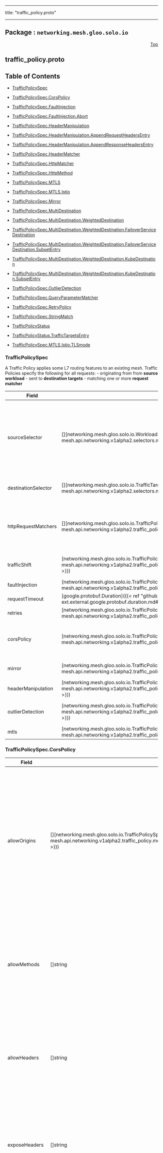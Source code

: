 
---

title: "traffic_policy.proto"

---

## Package : `networking.mesh.gloo.solo.io`



<a name="top"></a>

<a name="API Reference for traffic_policy.proto"></a>
<p align="right"><a href="#top">Top</a></p>

## traffic_policy.proto


## Table of Contents
  - [TrafficPolicySpec](#networking.mesh.gloo.solo.io.TrafficPolicySpec)
  - [TrafficPolicySpec.CorsPolicy](#networking.mesh.gloo.solo.io.TrafficPolicySpec.CorsPolicy)
  - [TrafficPolicySpec.FaultInjection](#networking.mesh.gloo.solo.io.TrafficPolicySpec.FaultInjection)
  - [TrafficPolicySpec.FaultInjection.Abort](#networking.mesh.gloo.solo.io.TrafficPolicySpec.FaultInjection.Abort)
  - [TrafficPolicySpec.HeaderManipulation](#networking.mesh.gloo.solo.io.TrafficPolicySpec.HeaderManipulation)
  - [TrafficPolicySpec.HeaderManipulation.AppendRequestHeadersEntry](#networking.mesh.gloo.solo.io.TrafficPolicySpec.HeaderManipulation.AppendRequestHeadersEntry)
  - [TrafficPolicySpec.HeaderManipulation.AppendResponseHeadersEntry](#networking.mesh.gloo.solo.io.TrafficPolicySpec.HeaderManipulation.AppendResponseHeadersEntry)
  - [TrafficPolicySpec.HeaderMatcher](#networking.mesh.gloo.solo.io.TrafficPolicySpec.HeaderMatcher)
  - [TrafficPolicySpec.HttpMatcher](#networking.mesh.gloo.solo.io.TrafficPolicySpec.HttpMatcher)
  - [TrafficPolicySpec.HttpMethod](#networking.mesh.gloo.solo.io.TrafficPolicySpec.HttpMethod)
  - [TrafficPolicySpec.MTLS](#networking.mesh.gloo.solo.io.TrafficPolicySpec.MTLS)
  - [TrafficPolicySpec.MTLS.Istio](#networking.mesh.gloo.solo.io.TrafficPolicySpec.MTLS.Istio)
  - [TrafficPolicySpec.Mirror](#networking.mesh.gloo.solo.io.TrafficPolicySpec.Mirror)
  - [TrafficPolicySpec.MultiDestination](#networking.mesh.gloo.solo.io.TrafficPolicySpec.MultiDestination)
  - [TrafficPolicySpec.MultiDestination.WeightedDestination](#networking.mesh.gloo.solo.io.TrafficPolicySpec.MultiDestination.WeightedDestination)
  - [TrafficPolicySpec.MultiDestination.WeightedDestination.FailoverServiceDestination](#networking.mesh.gloo.solo.io.TrafficPolicySpec.MultiDestination.WeightedDestination.FailoverServiceDestination)
  - [TrafficPolicySpec.MultiDestination.WeightedDestination.FailoverServiceDestination.SubsetEntry](#networking.mesh.gloo.solo.io.TrafficPolicySpec.MultiDestination.WeightedDestination.FailoverServiceDestination.SubsetEntry)
  - [TrafficPolicySpec.MultiDestination.WeightedDestination.KubeDestination](#networking.mesh.gloo.solo.io.TrafficPolicySpec.MultiDestination.WeightedDestination.KubeDestination)
  - [TrafficPolicySpec.MultiDestination.WeightedDestination.KubeDestination.SubsetEntry](#networking.mesh.gloo.solo.io.TrafficPolicySpec.MultiDestination.WeightedDestination.KubeDestination.SubsetEntry)
  - [TrafficPolicySpec.OutlierDetection](#networking.mesh.gloo.solo.io.TrafficPolicySpec.OutlierDetection)
  - [TrafficPolicySpec.QueryParameterMatcher](#networking.mesh.gloo.solo.io.TrafficPolicySpec.QueryParameterMatcher)
  - [TrafficPolicySpec.RetryPolicy](#networking.mesh.gloo.solo.io.TrafficPolicySpec.RetryPolicy)
  - [TrafficPolicySpec.StringMatch](#networking.mesh.gloo.solo.io.TrafficPolicySpec.StringMatch)
  - [TrafficPolicyStatus](#networking.mesh.gloo.solo.io.TrafficPolicyStatus)
  - [TrafficPolicyStatus.TrafficTargetsEntry](#networking.mesh.gloo.solo.io.TrafficPolicyStatus.TrafficTargetsEntry)

  - [TrafficPolicySpec.MTLS.Istio.TLSmode](#networking.mesh.gloo.solo.io.TrafficPolicySpec.MTLS.Istio.TLSmode)






<a name="networking.mesh.gloo.solo.io.TrafficPolicySpec"></a>

### TrafficPolicySpec
A Traffic Policy applies some L7 routing features to an existing mesh. Traffic Policies specify the following for all requests: - originating from from **source workload** - sent to **destination targets** - matching one or more **request matcher**


| Field | Type | Label | Description |
| ----- | ---- | ----- | ----------- |
| sourceSelector | [][networking.mesh.gloo.solo.io.WorkloadSelector]({{< ref "github.com.solo-io.gloo-mesh.api.networking.v1alpha2.selectors.md#networking.mesh.gloo.solo.io.WorkloadSelector" >}}) | repeated | Requests originating from these workloads will have the rule applied. Leave empty to have all workloads in the mesh apply these rules.<br>Note: Source Selectors are ignored when TrafficPolicies are applied to pods in a Linkerd mesh. TrafficPolicies will apply to all selected destinations in Linkerd, regardless of the source.<br>Note: If using the TrafficTargetSelector.Matcher, specifying clusters is currently not supported in Istio. |
  | destinationSelector | [][networking.mesh.gloo.solo.io.TrafficTargetSelector]({{< ref "github.com.solo-io.gloo-mesh.api.networking.v1alpha2.selectors.md#networking.mesh.gloo.solo.io.TrafficTargetSelector" >}}) | repeated | Requests destined for these k8s services will have the rule applied. Leave empty to apply to all destination k8s services in the mesh. |
  | httpRequestMatchers | [][networking.mesh.gloo.solo.io.TrafficPolicySpec.HttpMatcher]({{< ref "github.com.solo-io.gloo-mesh.api.networking.v1alpha2.traffic_policy.md#networking.mesh.gloo.solo.io.TrafficPolicySpec.HttpMatcher" >}}) | repeated | If specified, this rule will only apply to http requests matching these conditions. Within a single matcher, all conditions must be satisfied for a match to occur. Between matchers, at least one matcher must be satisfied for the TrafficPolicy to apply. NB: Linkerd only supports matching on Request Path and Method. |
  | trafficShift | [networking.mesh.gloo.solo.io.TrafficPolicySpec.MultiDestination]({{< ref "github.com.solo-io.gloo-mesh.api.networking.v1alpha2.traffic_policy.md#networking.mesh.gloo.solo.io.TrafficPolicySpec.MultiDestination" >}}) |  | Enables traffic shifting, i.e. to reroute requests to a different service, to a subset of pods based on their label, and/or split traffic between multiple services. |
  | faultInjection | [networking.mesh.gloo.solo.io.TrafficPolicySpec.FaultInjection]({{< ref "github.com.solo-io.gloo-mesh.api.networking.v1alpha2.traffic_policy.md#networking.mesh.gloo.solo.io.TrafficPolicySpec.FaultInjection" >}}) |  | Enable fault injection on requests. |
  | requestTimeout | [google.protobuf.Duration]({{< ref "github.com.solo-io.protoc-gen-ext.external.google.protobuf.duration.md#google.protobuf.Duration" >}}) |  | Set a timeout on requests. |
  | retries | [networking.mesh.gloo.solo.io.TrafficPolicySpec.RetryPolicy]({{< ref "github.com.solo-io.gloo-mesh.api.networking.v1alpha2.traffic_policy.md#networking.mesh.gloo.solo.io.TrafficPolicySpec.RetryPolicy" >}}) |  | Set a retry policy on requests. |
  | corsPolicy | [networking.mesh.gloo.solo.io.TrafficPolicySpec.CorsPolicy]({{< ref "github.com.solo-io.gloo-mesh.api.networking.v1alpha2.traffic_policy.md#networking.mesh.gloo.solo.io.TrafficPolicySpec.CorsPolicy" >}}) |  | Set a Cross-Origin Resource Sharing policy (CORS) for requests. Refer to https://developer.mozilla.org/en-US/docs/Web/HTTP/Access_control_CORS for further details about cross origin resource sharing. |
  | mirror | [networking.mesh.gloo.solo.io.TrafficPolicySpec.Mirror]({{< ref "github.com.solo-io.gloo-mesh.api.networking.v1alpha2.traffic_policy.md#networking.mesh.gloo.solo.io.TrafficPolicySpec.Mirror" >}}) |  | Mirror HTTP traffic to a another destination. Traffic will still be sent to its original destination as normal. |
  | headerManipulation | [networking.mesh.gloo.solo.io.TrafficPolicySpec.HeaderManipulation]({{< ref "github.com.solo-io.gloo-mesh.api.networking.v1alpha2.traffic_policy.md#networking.mesh.gloo.solo.io.TrafficPolicySpec.HeaderManipulation" >}}) |  | Manipulate request and response headers. |
  | outlierDetection | [networking.mesh.gloo.solo.io.TrafficPolicySpec.OutlierDetection]({{< ref "github.com.solo-io.gloo-mesh.api.networking.v1alpha2.traffic_policy.md#networking.mesh.gloo.solo.io.TrafficPolicySpec.OutlierDetection" >}}) |  | Configure outlier detection on the targeted services. Setting this field requires an empty source_selector because it must apply to all traffic. |
  | mtls | [networking.mesh.gloo.solo.io.TrafficPolicySpec.MTLS]({{< ref "github.com.solo-io.gloo-mesh.api.networking.v1alpha2.traffic_policy.md#networking.mesh.gloo.solo.io.TrafficPolicySpec.MTLS" >}}) |  | Configure mTLS settings. If specified will override global default defined in Settings. |
  





<a name="networking.mesh.gloo.solo.io.TrafficPolicySpec.CorsPolicy"></a>

### TrafficPolicySpec.CorsPolicy



| Field | Type | Label | Description |
| ----- | ---- | ----- | ----------- |
| allowOrigins | [][networking.mesh.gloo.solo.io.TrafficPolicySpec.StringMatch]({{< ref "github.com.solo-io.gloo-mesh.api.networking.v1alpha2.traffic_policy.md#networking.mesh.gloo.solo.io.TrafficPolicySpec.StringMatch" >}}) | repeated | String patterns that match allowed origins. An origin is allowed if any of the string matchers match. If a match is found, then the outgoing Access-Control-Allow-Origin would be set to the origin as provided by the client. |
  | allowMethods | []string | repeated | List of HTTP methods allowed to access the resource. The content will be serialized into the Access-Control-Allow-Methods header. |
  | allowHeaders | []string | repeated | List of HTTP headers that can be used when requesting the resource. Serialized to Access-Control-Allow-Headers header. |
  | exposeHeaders | []string | repeated | A white list of HTTP headers that the browsers are allowed to access. Serialized into Access-Control-Expose-Headers header. |
  | maxAge | [google.protobuf.Duration]({{< ref "github.com.solo-io.protoc-gen-ext.external.google.protobuf.duration.md#google.protobuf.Duration" >}}) |  | Specifies how long the results of a preflight request can be cached. Translates to the `Access-Control-Max-Age` header. |
  | allowCredentials | [google.protobuf.BoolValue]({{< ref "github.com.solo-io.protoc-gen-ext.external.google.protobuf.wrappers.md#google.protobuf.BoolValue" >}}) |  | Indicates whether the caller is allowed to send the actual request (not the preflight) using credentials. Translates to `Access-Control-Allow-Credentials` header. |
  





<a name="networking.mesh.gloo.solo.io.TrafficPolicySpec.FaultInjection"></a>

### TrafficPolicySpec.FaultInjection
FaultInjection can be used to specify one or more faults to inject while forwarding http requests to the destination specified in a route. Faults include aborting the Http request from downstream service, and/or delaying proxying of requests. A fault rule MUST HAVE delay or abort.


| Field | Type | Label | Description |
| ----- | ---- | ----- | ----------- |
| fixedDelay | [google.protobuf.Duration]({{< ref "github.com.solo-io.protoc-gen-ext.external.google.protobuf.duration.md#google.protobuf.Duration" >}}) |  | Add a fixed delay before forwarding the request. Format: 1h/1m/1s/1ms. MUST be >=1ms. |
  | exponentialDelay | [google.protobuf.Duration]({{< ref "github.com.solo-io.protoc-gen-ext.external.google.protobuf.duration.md#google.protobuf.Duration" >}}) |  | $hide_from_docs |
  | abort | [networking.mesh.gloo.solo.io.TrafficPolicySpec.FaultInjection.Abort]({{< ref "github.com.solo-io.gloo-mesh.api.networking.v1alpha2.traffic_policy.md#networking.mesh.gloo.solo.io.TrafficPolicySpec.FaultInjection.Abort" >}}) |  | Abort Http request attempts and return error codes back to downstream service, giving the impression that the upstream service is faulty. |
  | percentage | double |  | Percentage of requests to be faulted with the error code provided. Values range between 0 and 100 |
  





<a name="networking.mesh.gloo.solo.io.TrafficPolicySpec.FaultInjection.Abort"></a>

### TrafficPolicySpec.FaultInjection.Abort
The _httpStatus_ field is used to indicate the HTTP status code to return to the caller. The optional _percentage_ field can be used to only abort a certain percentage of requests. If not specified, all requests are aborted.


| Field | Type | Label | Description |
| ----- | ---- | ----- | ----------- |
| httpStatus | int32 |  | REQUIRED. HTTP status code to use to abort the Http request. |
  





<a name="networking.mesh.gloo.solo.io.TrafficPolicySpec.HeaderManipulation"></a>

### TrafficPolicySpec.HeaderManipulation
Manipulate request and response headers.


| Field | Type | Label | Description |
| ----- | ---- | ----- | ----------- |
| removeResponseHeaders | []string | repeated | HTTP headers to remove before returning a response to the caller. |
  | appendResponseHeaders | [][networking.mesh.gloo.solo.io.TrafficPolicySpec.HeaderManipulation.AppendResponseHeadersEntry]({{< ref "github.com.solo-io.gloo-mesh.api.networking.v1alpha2.traffic_policy.md#networking.mesh.gloo.solo.io.TrafficPolicySpec.HeaderManipulation.AppendResponseHeadersEntry" >}}) | repeated | Additional HTTP headers to add before returning a response to the caller. |
  | removeRequestHeaders | []string | repeated | HTTP headers to remove before forwarding a request to the destination service. |
  | appendRequestHeaders | [][networking.mesh.gloo.solo.io.TrafficPolicySpec.HeaderManipulation.AppendRequestHeadersEntry]({{< ref "github.com.solo-io.gloo-mesh.api.networking.v1alpha2.traffic_policy.md#networking.mesh.gloo.solo.io.TrafficPolicySpec.HeaderManipulation.AppendRequestHeadersEntry" >}}) | repeated | Additional HTTP headers to add before forwarding a request to the destination service. |
  





<a name="networking.mesh.gloo.solo.io.TrafficPolicySpec.HeaderManipulation.AppendRequestHeadersEntry"></a>

### TrafficPolicySpec.HeaderManipulation.AppendRequestHeadersEntry



| Field | Type | Label | Description |
| ----- | ---- | ----- | ----------- |
| key | string |  |  |
  | value | string |  |  |
  





<a name="networking.mesh.gloo.solo.io.TrafficPolicySpec.HeaderManipulation.AppendResponseHeadersEntry"></a>

### TrafficPolicySpec.HeaderManipulation.AppendResponseHeadersEntry



| Field | Type | Label | Description |
| ----- | ---- | ----- | ----------- |
| key | string |  |  |
  | value | string |  |  |
  





<a name="networking.mesh.gloo.solo.io.TrafficPolicySpec.HeaderMatcher"></a>

### TrafficPolicySpec.HeaderMatcher



| Field | Type | Label | Description |
| ----- | ---- | ----- | ----------- |
| name | string |  | Specifies the name of the header in the request. |
  | value | string |  | Specifies the value of the header. If the value is absent a request that has the name header will match, regardless of the header’s value. |
  | regex | bool |  | Specifies whether the header value should be treated as regex or not. |
  | invertMatch | bool |  | If set to true, the result of the match will be inverted. Defaults to false.<br>Examples: name=foo, invert_match=true: matches if no header named `foo` is present name=foo, value=bar, invert_match=true: matches if no header named `foo` with value `bar` is present name=foo, value=``\d{3}``, regex=true, invert_match=true: matches if no header named `foo` with a value consisting of three integers is present |
  





<a name="networking.mesh.gloo.solo.io.TrafficPolicySpec.HttpMatcher"></a>

### TrafficPolicySpec.HttpMatcher
Parameters for matching routes. All specified conditions must be satisfied for a match to occur.


| Field | Type | Label | Description |
| ----- | ---- | ----- | ----------- |
| prefix | string |  | If specified, the route is a prefix rule meaning that the prefix must match the beginning of the *:path* header. |
  | exact | string |  | If specified, the route is an exact path rule meaning that the path must exactly match the *:path* header once the query string is removed. |
  | regex | string |  | If specified, the route is a regular expression rule meaning that the regex must match the *:path* header once the query string is removed. The entire path (without the query string) must match the regex. The rule will not match if only a sub-sequence of the *:path* header matches the regex. The regex grammar is defined `here <http://en.cppreference.com/w/cpp/regex/ecmascript>`_. |
  | headers | [][networking.mesh.gloo.solo.io.TrafficPolicySpec.HeaderMatcher]({{< ref "github.com.solo-io.gloo-mesh.api.networking.v1alpha2.traffic_policy.md#networking.mesh.gloo.solo.io.TrafficPolicySpec.HeaderMatcher" >}}) | repeated | Specifies a set of headers which requests must match in entirety (all headers must match). |
  | queryParameters | [][networking.mesh.gloo.solo.io.TrafficPolicySpec.QueryParameterMatcher]({{< ref "github.com.solo-io.gloo-mesh.api.networking.v1alpha2.traffic_policy.md#networking.mesh.gloo.solo.io.TrafficPolicySpec.QueryParameterMatcher" >}}) | repeated | Specifies a set of URL query parameters which requests must match in entirety (all query params must match). The router will check the query string from the *path* header against all the specified query parameters |
  | method | [networking.mesh.gloo.solo.io.TrafficPolicySpec.HttpMethod]({{< ref "github.com.solo-io.gloo-mesh.api.networking.v1alpha2.traffic_policy.md#networking.mesh.gloo.solo.io.TrafficPolicySpec.HttpMethod" >}}) |  | HTTP Method/Verb to match on. If none specified, the matcher will ignore the HTTP Method |
  





<a name="networking.mesh.gloo.solo.io.TrafficPolicySpec.HttpMethod"></a>

### TrafficPolicySpec.HttpMethod
Express an optional HttpMethod by wrapping it in a nillable message.


| Field | Type | Label | Description |
| ----- | ---- | ----- | ----------- |
| method | [networking.mesh.gloo.solo.io.HttpMethodValue]({{< ref "github.com.solo-io.gloo-mesh.api.networking.v1alpha2.http.md#networking.mesh.gloo.solo.io.HttpMethodValue" >}}) |  |  |
  





<a name="networking.mesh.gloo.solo.io.TrafficPolicySpec.MTLS"></a>

### TrafficPolicySpec.MTLS
Configure mTLS settings on traffic targets. If specified this overrides the global default defined in Settings.


| Field | Type | Label | Description |
| ----- | ---- | ----- | ----------- |
| istio | [networking.mesh.gloo.solo.io.TrafficPolicySpec.MTLS.Istio]({{< ref "github.com.solo-io.gloo-mesh.api.networking.v1alpha2.traffic_policy.md#networking.mesh.gloo.solo.io.TrafficPolicySpec.MTLS.Istio" >}}) |  | Istio TLS settings |
  





<a name="networking.mesh.gloo.solo.io.TrafficPolicySpec.MTLS.Istio"></a>

### TrafficPolicySpec.MTLS.Istio
Istio TLS settings Map onto the enums defined here https://github.com/istio/api/blob/00636152b9d9254b614828a65723840282a177d3/networking/v1beta1/destination_rule.proto#L886


| Field | Type | Label | Description |
| ----- | ---- | ----- | ----------- |
| tlsMode | [networking.mesh.gloo.solo.io.TrafficPolicySpec.MTLS.Istio.TLSmode]({{< ref "github.com.solo-io.gloo-mesh.api.networking.v1alpha2.traffic_policy.md#networking.mesh.gloo.solo.io.TrafficPolicySpec.MTLS.Istio.TLSmode" >}}) |  | TLS connection mode |
  





<a name="networking.mesh.gloo.solo.io.TrafficPolicySpec.Mirror"></a>

### TrafficPolicySpec.Mirror



| Field | Type | Label | Description |
| ----- | ---- | ----- | ----------- |
| kubeService | [core.skv2.solo.io.ClusterObjectRef]({{< ref "github.com.solo-io.skv2.api.core.v1.core.md#core.skv2.solo.io.ClusterObjectRef" >}}) |  | Name/namespace/cluster of a kubernetes service. |
  | percentage | double |  | Percentage of traffic to mirror. If absent, 100% will be mirrored. Values range between 0 and 100 |
  | port | uint32 |  | Port on the destination k8s service to receive traffic. If multiple are found, and none are specified, then the configuration will be considered invalid. |
  





<a name="networking.mesh.gloo.solo.io.TrafficPolicySpec.MultiDestination"></a>

### TrafficPolicySpec.MultiDestination



| Field | Type | Label | Description |
| ----- | ---- | ----- | ----------- |
| destinations | [][networking.mesh.gloo.solo.io.TrafficPolicySpec.MultiDestination.WeightedDestination]({{< ref "github.com.solo-io.gloo-mesh.api.networking.v1alpha2.traffic_policy.md#networking.mesh.gloo.solo.io.TrafficPolicySpec.MultiDestination.WeightedDestination" >}}) | repeated | A traffic shift destination. |
  





<a name="networking.mesh.gloo.solo.io.TrafficPolicySpec.MultiDestination.WeightedDestination"></a>

### TrafficPolicySpec.MultiDestination.WeightedDestination



| Field | Type | Label | Description |
| ----- | ---- | ----- | ----------- |
| kubeService | [networking.mesh.gloo.solo.io.TrafficPolicySpec.MultiDestination.WeightedDestination.KubeDestination]({{< ref "github.com.solo-io.gloo-mesh.api.networking.v1alpha2.traffic_policy.md#networking.mesh.gloo.solo.io.TrafficPolicySpec.MultiDestination.WeightedDestination.KubeDestination" >}}) |  | The use kubeService to shift traffic a Kubernetes Service/subset. |
  | failoverService | [networking.mesh.gloo.solo.io.TrafficPolicySpec.MultiDestination.WeightedDestination.FailoverServiceDestination]({{< ref "github.com.solo-io.gloo-mesh.api.networking.v1alpha2.traffic_policy.md#networking.mesh.gloo.solo.io.TrafficPolicySpec.MultiDestination.WeightedDestination.FailoverServiceDestination" >}}) |  | A traffic shift destination targeting a FailoverService. |
  | weight | uint32 |  | Weights across all of the destinations must sum to 100. Each is interpreted as a percent from 0-100. |
  





<a name="networking.mesh.gloo.solo.io.TrafficPolicySpec.MultiDestination.WeightedDestination.FailoverServiceDestination"></a>

### TrafficPolicySpec.MultiDestination.WeightedDestination.FailoverServiceDestination
A traffic shift destination that references a FailoverService.


| Field | Type | Label | Description |
| ----- | ---- | ----- | ----------- |
| name | string |  | The name of the FailoverService. |
  | namespace | string |  | The namespace of the FailoverService. |
  | subset | [][networking.mesh.gloo.solo.io.TrafficPolicySpec.MultiDestination.WeightedDestination.FailoverServiceDestination.SubsetEntry]({{< ref "github.com.solo-io.gloo-mesh.api.networking.v1alpha2.traffic_policy.md#networking.mesh.gloo.solo.io.TrafficPolicySpec.MultiDestination.WeightedDestination.FailoverServiceDestination.SubsetEntry" >}}) | repeated | Subset routing is currently only supported for Istio backing services. |
  





<a name="networking.mesh.gloo.solo.io.TrafficPolicySpec.MultiDestination.WeightedDestination.FailoverServiceDestination.SubsetEntry"></a>

### TrafficPolicySpec.MultiDestination.WeightedDestination.FailoverServiceDestination.SubsetEntry



| Field | Type | Label | Description |
| ----- | ---- | ----- | ----------- |
| key | string |  |  |
  | value | string |  |  |
  





<a name="networking.mesh.gloo.solo.io.TrafficPolicySpec.MultiDestination.WeightedDestination.KubeDestination"></a>

### TrafficPolicySpec.MultiDestination.WeightedDestination.KubeDestination
A traffic shift destination which lives in kubernetes.


| Field | Type | Label | Description |
| ----- | ---- | ----- | ----------- |
| name | string |  | The name of the destination service. |
  | namespace | string |  | The namespace of the destination service. |
  | clusterName | string |  | The cluster of the destination k8s service (as it is registered with Gloo Mesh). |
  | subset | [][networking.mesh.gloo.solo.io.TrafficPolicySpec.MultiDestination.WeightedDestination.KubeDestination.SubsetEntry]({{< ref "github.com.solo-io.gloo-mesh.api.networking.v1alpha2.traffic_policy.md#networking.mesh.gloo.solo.io.TrafficPolicySpec.MultiDestination.WeightedDestination.KubeDestination.SubsetEntry" >}}) | repeated | Subset routing is currently only supported on Istio. |
  | port | uint32 |  | Port on the destination k8s service to receive traffic. Required if the service exposes more than one port. |
  





<a name="networking.mesh.gloo.solo.io.TrafficPolicySpec.MultiDestination.WeightedDestination.KubeDestination.SubsetEntry"></a>

### TrafficPolicySpec.MultiDestination.WeightedDestination.KubeDestination.SubsetEntry



| Field | Type | Label | Description |
| ----- | ---- | ----- | ----------- |
| key | string |  |  |
  | value | string |  |  |
  





<a name="networking.mesh.gloo.solo.io.TrafficPolicySpec.OutlierDetection"></a>

### TrafficPolicySpec.OutlierDetection
Configure outlier detection settings on targeted services. If set, source selectors must be empty. Outlier detection settings apply to all incoming traffic.


| Field | Type | Label | Description |
| ----- | ---- | ----- | ----------- |
| consecutiveErrors | uint32 |  | Number of errors before a host is ejected from the connection pool. Defaults to 5. |
  | interval | [google.protobuf.Duration]({{< ref "github.com.solo-io.protoc-gen-ext.external.google.protobuf.duration.md#google.protobuf.Duration" >}}) |  | Time interval between ejection sweep analysis. Format: 1h/1m/1s/1ms. MUST BE >=1ms. Defaults to 10s. |
  | baseEjectionTime | [google.protobuf.Duration]({{< ref "github.com.solo-io.protoc-gen-ext.external.google.protobuf.duration.md#google.protobuf.Duration" >}}) |  | Minimum ejection duration. Format: 1h/1m/1s/1ms. MUST BE >=1ms. Defaults to 30s. |
  | maxEjectionPercent | uint32 |  | Maximum % of hosts in the load balancing pool for the upstream service that can be ejected, but will eject at least one host regardless of the value. MUST BE >= 0 and <= 100. Defaults to 100%, allowing all hosts to be ejected from the pool. |
  





<a name="networking.mesh.gloo.solo.io.TrafficPolicySpec.QueryParameterMatcher"></a>

### TrafficPolicySpec.QueryParameterMatcher
Query parameter matching treats the query string of a request's :path header as an ampersand-separated list of keys and/or key=value elements.


| Field | Type | Label | Description |
| ----- | ---- | ----- | ----------- |
| name | string |  | Specifies the name of a key that must be present in the requested path*'s query string. |
  | value | string |  | Specifies the value of the key. If the value is absent, a request that contains the key in its query string will match, whether the key appears with a value (e.g., "?debug=true") or not (e.g., "?debug") |
  | regex | bool |  | Specifies whether the query parameter value is a regular expression. Defaults to false. The entire query parameter value (i.e., the part to the right of the equals sign in "key=value") must match the regex. E.g., the regex "\d+$" will match "123" but not "a123" or "123a". |
  





<a name="networking.mesh.gloo.solo.io.TrafficPolicySpec.RetryPolicy"></a>

### TrafficPolicySpec.RetryPolicy
RetryPolicy contains mesh-specific retry configuration. Different meshes support different Retry features. Gloo Mesh's RetryPolicy exposes config for multiple meshes simultaneously, allowing the same TrafficPolicy to apply retries to different mesh types. The configuration applied to the target mesh will use the corresponding config for each type, while other config types will be ignored.


| Field | Type | Label | Description |
| ----- | ---- | ----- | ----------- |
| attempts | int32 |  | Number of retries for a given request |
  | perTryTimeout | [google.protobuf.Duration]({{< ref "github.com.solo-io.protoc-gen-ext.external.google.protobuf.duration.md#google.protobuf.Duration" >}}) |  | Timeout per retry attempt for a given request. format: 1h/1m/1s/1ms. MUST BE >=1ms. |
  





<a name="networking.mesh.gloo.solo.io.TrafficPolicySpec.StringMatch"></a>

### TrafficPolicySpec.StringMatch
Describes how to match a given string in HTTP headers. Match is case-sensitive.


| Field | Type | Label | Description |
| ----- | ---- | ----- | ----------- |
| exact | string |  | Exact string match. |
  | prefix | string |  | Prefix-based match. |
  | regex | string |  | ECMAscript style regex-based match. |
  





<a name="networking.mesh.gloo.solo.io.TrafficPolicyStatus"></a>

### TrafficPolicyStatus



| Field | Type | Label | Description |
| ----- | ---- | ----- | ----------- |
| observedGeneration | int64 |  | The most recent generation observed in the the TrafficPolicy metadata. if the observedGeneration does not match generation, the controller has not received the most recent version of this resource. |
  | state | [networking.mesh.gloo.solo.io.ApprovalState]({{< ref "github.com.solo-io.gloo-mesh.api.networking.v1alpha2.validation_state.md#networking.mesh.gloo.solo.io.ApprovalState" >}}) |  | The state of the overall resource. It will only show accepted if it has been successfully applied to all target meshes. |
  | trafficTargets | [][networking.mesh.gloo.solo.io.TrafficPolicyStatus.TrafficTargetsEntry]({{< ref "github.com.solo-io.gloo-mesh.api.networking.v1alpha2.traffic_policy.md#networking.mesh.gloo.solo.io.TrafficPolicyStatus.TrafficTargetsEntry" >}}) | repeated | The status of the TrafficPolicy for each TrafficTarget to which it has been applied. A TrafficPolicy may be Accepted for some TrafficTargets and rejected for others. |
  | workloads | []string | repeated | The list of Workloads to which this policy has been applied. |
  | errors | []string | repeated | Any errors found while processing this generation of the resource. |
  





<a name="networking.mesh.gloo.solo.io.TrafficPolicyStatus.TrafficTargetsEntry"></a>

### TrafficPolicyStatus.TrafficTargetsEntry



| Field | Type | Label | Description |
| ----- | ---- | ----- | ----------- |
| key | string |  |  |
  | value | [networking.mesh.gloo.solo.io.ApprovalStatus]({{< ref "github.com.solo-io.gloo-mesh.api.networking.v1alpha2.validation_state.md#networking.mesh.gloo.solo.io.ApprovalStatus" >}}) |  |  |
  




 <!-- end messages -->


<a name="networking.mesh.gloo.solo.io.TrafficPolicySpec.MTLS.Istio.TLSmode"></a>

### TrafficPolicySpec.MTLS.Istio.TLSmode
TLS connection mode

| Name | Number | Description |
| ---- | ------ | ----------- |
| DISABLE | 0 | Do not setup a TLS connection to the upstream endpoint. |
| SIMPLE | 1 | Originate a TLS connection to the upstream endpoint. |
| ISTIO_MUTUAL | 2 | Secure connections to the upstream using mutual TLS by presenting client certificates for authentication. This mode uses certificates generated automatically by Istio for mTLS authentication. When this mode is used, all other fields in `ClientTLSSettings` should be empty. |


 <!-- end enums -->

 <!-- end HasExtensions -->

 <!-- end services -->

